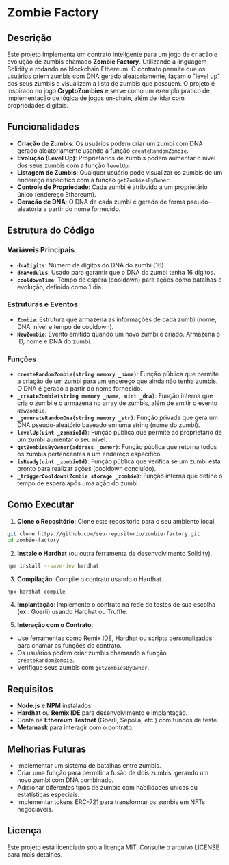 # Zombie Factory

## Descrição
Este projeto implementa um contrato inteligente para um jogo de criação e evolução de zumbis chamado **Zombie Factory**. Utilizando a linguagem Solidity e rodando na blockchain Ethereum. O contrato permite que os usuários criem zumbis com DNA gerado aleatoriamente, façam o "level up" dos seus zumbis e visualizem a lista de zumbis que possuem. O projeto é inspirado no jogo **CryptoZombies** e serve como um exemplo prático de implementação de lógica de jogos on-chain, além de lidar com propriedades digitais.

## Funcionalidades
- **Criação de Zumbis**: Os usuários podem criar um zumbi com DNA gerado aleatoriamente usando a função `createRandomZombie`.
- **Evolução (Level Up)**: Proprietários de zumbis podem aumentar o nível dos seus zumbis com a função `levelUp`.
- **Listagem de Zumbis**: Qualquer usuário pode visualizar os zumbis de um endereço específico com a função `getZombiesByOwner`.
- **Controle de Propriedade**: Cada zumbi é atribuído a um proprietário único (endereço Ethereum).
- **Geração de DNA**: O DNA de cada zumbi é gerado de forma pseudo-aleatória a partir do nome fornecido.

## Estrutura do Código
### Variáveis Principais
- **`dnaDigits`**: Número de dígitos do DNA do zumbi (16).
- **`dnaModulus`**: Usado para garantir que o DNA do zumbi tenha 16 dígitos.
- **`cooldownTime`**: Tempo de espera (cooldown) para ações como batalhas e evolução, definido como 1 dia.

### Estruturas e Eventos
- **`Zombie`**: Estrutura que armazena as informações de cada zumbi (nome, DNA, nível e tempo de cooldown).
- **`NewZombie`**: Evento emitido quando um novo zumbi é criado. Armazena o ID, nome e DNA do zumbi.

### Funções
- **`createRandomZombie(string memory _name)`**: Função pública que permite a criação de um zumbi para um endereço que ainda não tenha zumbis. O DNA é gerado a partir do nome fornecido.
- **`_createZombie(string memory _name, uint _dna)`**: Função interna que cria o zumbi e o armazena no array de zumbis, além de emitir o evento `NewZombie`.
- **`_generateRandomDna(string memory _str)`**: Função privada que gera um DNA pseudo-aleatório baseado em uma string (nome do zumbi).
- **`levelUp(uint _zombieId)`**: Função pública que permite ao proprietário de um zumbi aumentar o seu nível.
- **`getZombiesByOwner(address _owner)`**: Função pública que retorna todos os zumbis pertencentes a um endereço específico.
- **`isReady(uint _zombieId)`**: Função pública que verifica se um zumbi está pronto para realizar ações (cooldown concluído).
- **`_triggerCooldown(Zombie storage _zombie)`**: Função interna que define o tempo de espera após uma ação do zumbi.

## Como Executar
1. **Clone o Repositório**: Clone este repositório para o seu ambiente local.
```bash
git clone https://github.com/seu-repositorio/zombie-factory.git
cd zombie-factory
```

2. **Instale o Hardhat** (ou outra ferramenta de desenvolvimento Solidity).
```bash
npm install --save-dev hardhat
```

3. **Compilação**: Compile o contrato usando o Hardhat.
```bash
npx hardhat compile
```

4. **Implantação**: Implemente o contrato na rede de testes de sua escolha (ex.: Goerli) usando Hardhat ou Truffle.

5. **Interação com o Contrato**:
- Use ferramentas como Remix IDE, Hardhat ou scripts personalizados para chamar as funções do contrato.
- Os usuários podem criar zumbis chamando a função `createRandomZombie`.
- Verifique seus zumbis com `getZombiesByOwner`.

## Requisitos
- **Node.js** e **NPM** instalados.
- **Hardhat** ou **Remix IDE** para desenvolvimento e implantação.
- Conta na **Ethereum Testnet** (Goerli, Sepolia, etc.) com fundos de teste.
- **Metamask** para interagir com o contrato.

## Melhorias Futuras
- Implementar um sistema de batalhas entre zumbis.
- Criar uma função para permitir a fusão de dois zumbis, gerando um novo zumbi com DNA combinado.
- Adicionar diferentes tipos de zumbis com habilidades únicas ou estatísticas especiais.
- Implementar tokens ERC-721 para transformar os zumbis em NFTs negociáveis.

## Licença
Este projeto está licenciado sob a licença MIT. Consulte o arquivo LICENSE para mais detalhes.